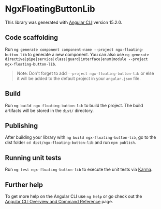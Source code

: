 # NgxFloatingButtonLib

This library was generated with [Angular CLI](https://github.com/angular/angular-cli) version 15.2.0.

## Code scaffolding

Run `ng generate component component-name --project ngx-floating-button-lib` to generate a new component. You can also use `ng generate directive|pipe|service|class|guard|interface|enum|module --project ngx-floating-button-lib`.
> Note: Don't forget to add `--project ngx-floating-button-lib` or else it will be added to the default project in your `angular.json` file. 

## Build

Run `ng build ngx-floating-button-lib` to build the project. The build artifacts will be stored in the `dist/` directory.

## Publishing

After building your library with `ng build ngx-floating-button-lib`, go to the dist folder `cd dist/ngx-floating-button-lib` and run `npm publish`.

## Running unit tests

Run `ng test ngx-floating-button-lib` to execute the unit tests via [Karma](https://karma-runner.github.io).

## Further help

To get more help on the Angular CLI use `ng help` or go check out the [Angular CLI Overview and Command Reference](https://angular.io/cli) page.
